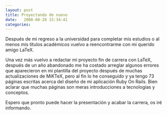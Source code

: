 ```yaml
---
layout: post
title: Proyectando de nuevo
date:   2008-08-26 15:34:41
categories:
---
```


Después de mi regreso a la universidad para completar mis estudios o al menos mis títulos académicos vuelvo a reencontrarme con mi querido amigo LaTeX.

Una vez más vuelvo a redactar mi proyecto fin de carrera con LaTeX, después de un año abandonado me ha costado arreglar algunos errores que aparecieron en mi plantilla del proyecto después de muchas actualizaciones de MiKTeX, pero al fin lo he conseguido y ya tengo 73 páginas escritas acerca del diseño de mi aplicación Ruby On Rails. Bien aclarar que muchas páginas son meras introducciones a tecnologías y conceptos.

Espero que pronto puede hacer la presentación y acabar la carrera, os iré informando.

